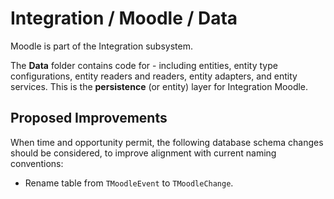 # Integration / Moodle / Data

Moodle is part of the Integration subsystem.
  
The **Data** folder contains code for - including entities, entity type configurations, entity readers and readers, entity adapters, and entity services. This is the **persistence** (or entity) layer for Integration Moodle.

## Proposed Improvements

When time and opportunity permit, the following database schema changes should be considered, to improve alignment with current naming conventions:

* Rename table from `TMoodleEvent` to `TMoodleChange`.
